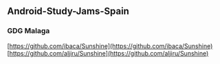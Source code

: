 ## Android-Study-Jams-Spain

### GDG Malaga
[https://github.com/ibaca/Sunshine](https://github.com/ibaca/Sunshine)<br>
[https://github.com/aljiru/Sunshine](https://github.com/aljiru/Sunshine)
